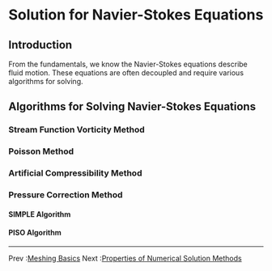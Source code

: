 # Solution for Navier-Stokes Equations

## Introduction

From the fundamentals, we know the Navier-Stokes equations describe fluid motion. These equations are often decoupled and require various algorithms for solving.

## Algorithms for Solving Navier-Stokes Equations

### Stream Function Vorticity Method

### Poisson Method

### Artificial Compressibility Method

### Pressure Correction Method

#### SIMPLE Algorithm

#### PISO Algorithm

---

Prev :[Meshing Basics](Meshing_Basics.md)
Next :[Properties of Numerical Solution Methods](Properties_of_Numerical_Solution_Methods.md)
